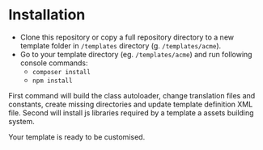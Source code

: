 # Installation
* Clone this repository or copy a full repository directory to a new template folder in `/templates` directory (g. `/templates/acme`).
* Go to your template directory (eg. `/templates/acme`) and run following console commands: 
    * `composer install`
    * `npm install`
    
First command will build the class autoloader, change translation files and constants, create missing directories and update template definition XML file. 
Second will install js libraries required by a template a assets building system.

Your template is ready to be customised.